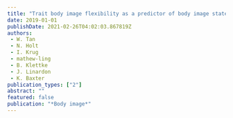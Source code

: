 ```yaml
---
title: "Trait body image flexibility as a predictor of body image states in everyday life of young Australian women"
date: 2019-01-01
publishDate: 2021-02-26T04:02:03.867819Z
authors: 
 - W. Tan
 - N. Holt
 - I. Krug
 - mathew-ling
 - B. Klettke
 - J. Linardon
 - K. Baxter
publication_types: ["2"]
abstract: ""
featured: false
publication: "*Body image*"
---
```


